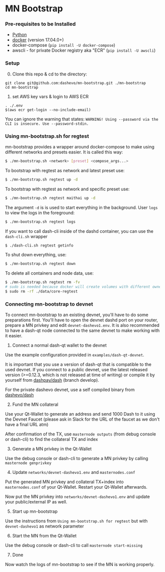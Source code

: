 # MN Bootstrap

### Pre-requisites to be Installed

* [Python](https://www.python.org/downloads/)
* [docker](https://docs.docker.com/engine/installation/) (version 17.04.0+)
* docker-compose (`pip install -U docker-compose`)
* awscli - for private Docker registry aka "ECR" (`pip install -U awscli`)

### Setup

0. Clone this repo & cd to the directory:

```
git clone git@github.com:dashevo/mn-bootstrap.git ./mn-bootstrap
cd mn-bootstrap
```

1. set AWS key vars & login to AWS ECR

```
. ./.env
$(aws ecr get-login --no-include-email)
```

You can ignore the warning that states: `WARNING! Using --password via the CLI is insecure. Use --password-stdin.`

### Using mn-bootstrap.sh for regtest

mn-bootstrap provides a wrapper around docker-compose to make using different networks
and presets easier. It is called this way:

```bash
$ ./mn-bootstrap.sh <network> [preset] <compose_args...>
```

To bootstrap with regtest as network and latest preset use:

```bash
$ ./mn-bootstrap.sh regtest up -d
```

To bootstrap with regtest as network and specific preset use:

```bash
$ ./mn-bootstrap.sh regtest maithai up -d
```

The argument `-d` is is used to start everything in the background. User `logs`
to view the logs in the foreground:

```bash
$ ./mn-bootstrap.sh regtest logs
```

If you want to call dash-cli inside of the dashd container, you can use the `dash-cli.sh` wrapper

```bash
$ ./dash-cli.sh regtest getinfo
```

To shut down everything, use:

```bash
$ ./mn-bootstrap.sh regtest down
```

To delete all containers and node data, use:

```bash
$ ./mn-bootstrap.sh regtest rm -fv
# sudo is needed because docker will create volumes with different owner then your user
$ sudo rm -rf ./data/core-regtest
```

### Connecting mn-bootstrap to devnet

To connect mn-bootstrap to an existing devnet, you'll have to do some preparations first. You'll have to open the devnet
dashd port on your router, prepare a MN privkey and edit `devnet-dashevo1.env`. It is also recommended to have a dash-qt
node connected to the same devnet to make working with it easier.

1. Connect a normal dash-qt wallet to the devnet

Use the example configuration provided in `examples/dash-qt-devnet`.

It is important that you use a version of dash-qt that is compatible to the used devnet.
If you connect to a public devnet, use the latest released version (>=0.12.3, which is not released at time of writing)
or compile it by yourself from [dashpay/dash](https://github.com/dashpay/dash) (branch develop).

For the private dashevo devnet, use a self compiled binary from [dashevo/dash](https://github.com/dashevo/dash)

2. Fund the MN collateral

Use your Qt-Wallet to generate an address and send 1000 Dash to it using the Devnet Faucet
(please ask in Slack for the URL of the faucet as we don't have a final URL atm)

After confirmation of the TX, use `masternode outputs` (from debug console or dash-cli) to find the collateral TX and index

3. Generate a MN privkey in the Qt-Wallet

Use the debug console or dash-cli to generate a MN privkey by calling `masternode genprivkey`

4. Update `networks/devnet-dashevo1.env` and `masternodes.conf`

Put the generated MN privkey and collateral TX+index into `masternodes.conf` of your Qt-Wallet. Restart your Qt-Wallet afterwards.

Now put the MN privkey into `networks/devnet-dashevo1.env` and update your public/external IP as well.

5. Start up mn-bootstrap

Use the instructions from `Using mn-bootstrap.sh for regtest` but with `devnet-dashevo1` as network parameter

6. Start the MN from the Qt-Wallet

Use the debug console or dash-cli to call `masternode start-missing`

7. Done

Now watch the logs of mn-bootstrap to see if the MN is working properly.
